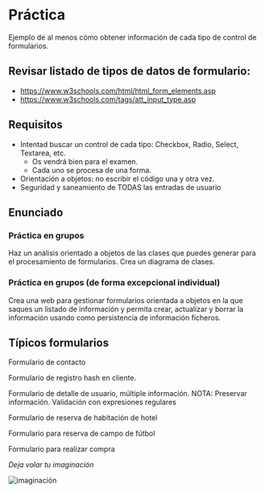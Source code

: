 # Práctica

Ejemplo de al menos cómo obtener información de cada tipo de control de formularios.

## Revisar listado de tipos de datos de formulario:

- https://www.w3schools.com/html/html_form_elements.asp
- https://www.w3schools.com/tags/att_input_type.asp

## Requisitos

- Intentad buscar un control de cada tipo: Checkbox, Radio, Select, Textarea, etc.
  - Os vendrá bien para el examen.
  - Cada uno se procesa de una forma.
- Orientación a objetos: no escribir el código una y otra vez.
- Seguridad y saneamiento de TODAS las entradas de usuario

## Enunciado

### Práctica en grupos

Haz un análisis orientado a objetos de las clases que puedes generar para el procesamiento de formularios. Crea un diagrama de clases.

### Práctica en grupos (de forma excepcional individual)

Crea una web para gestionar formularios orientada a objetos en la que saques un listado de información y permita crear, actualizar y borrar la información usando como persistencia de información ficheros.

## Típicos formularios

Formulario de contacto

Formulario de registro hash en cliente.

Formulario de detalle de usuario, múltiple información.
NOTA: Preservar información. Validación con expresiones regulares

Formulario de reserva de habitación de hotel

Formulario para reserva de campo de fútbol

Formulario para realizar compra

*Deja volar tu imaginación*

![imaginación](./bob.gif)
